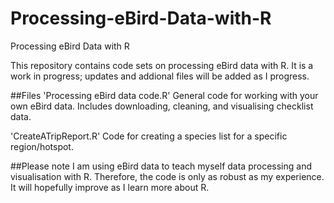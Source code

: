 # Processing-eBird-Data-with-R
Processing eBird Data with R

This repository contains code sets on processing eBird data with R. It is a work in progress; updates and addional files will be added as I progress.

##Files
'Processing eBird data code.R'
General code for working with your own eBird data. Includes downloading, cleaning, and visualising checklist data.

'CreateATripReport.R'
Code for creating a species list for a specific region/hotspot.

##Please note
I am using eBird data to teach myself data processing and visualisation with R. Therefore, the code is only as robust as my experience. 
It will hopefully improve as I learn more about R. 
